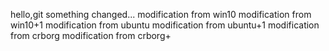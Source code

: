hello,git
something changed...
modification from win10
modification from win10+1
modification from ubuntu
modification from ubuntu+1
modification from crborg
modification from crborg+

